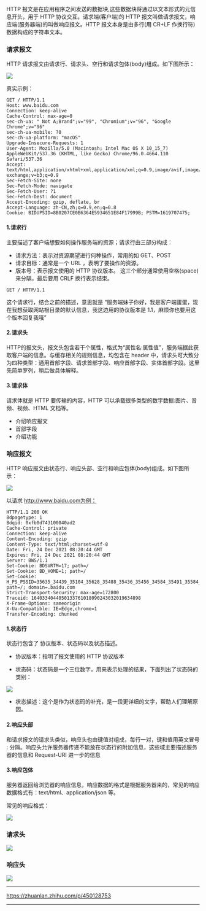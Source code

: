 HTTP 报文是在应用程序之间发送的数据块,这些数据块将通过以文本形式的元信息开头，用于 HTTP 协议交互。请求端(客户端)的 HTTP 报文叫做请求报文，响应端(服务器端)的叫做响应报文。HTTP 报文本身是由多行(用 CR+LF 作换行符)数据构成的字符串文本。

### 请求报文
HTTP 请求报文由请求行、请求头、空行和请求包体(body)组成。如下图所示：

![](0.png)

真实示例：
```
GET / HTTP/1.1     
Host: www.baidu.com
Connection: keep-alive
Cache-Control: max-age=0
sec-ch-ua: " Not A;Brand";v="99", "Chromium";v="96", "Google Chrome";v="96"
sec-ch-ua-mobile: ?0
sec-ch-ua-platform: "macOS"
Upgrade-Insecure-Requests: 1
User-Agent: Mozilla/5.0 (Macintosh; Intel Mac OS X 10_15_7) AppleWebKit/537.36 (KHTML, like Gecko) Chrome/96.0.4664.110 Safari/537.36
Accept: text/html,application/xhtml+xml,application/xml;q=0.9,image/avif,image/webp,image/apng,*/*;q=0.8,application/signed-exchange;v=b3;q=0.9
Sec-Fetch-Site: none
Sec-Fetch-Mode: navigate
Sec-Fetch-User: ?1
Sec-Fetch-Dest: document
Accept-Encoding: gzip, deflate, br
Accept-Language: zh-CN,zh;q=0.9,en;q=0.8
Cookie: BIDUPSID=8B0207CE0B6364E5934651E84F17999B; PSTM=1619707475; 
```

####    1.请求行
主要描述了客户端想要如何操作服务端的资源；请求行由三部分构成：

*   请求方法：表示对资源期望进行何种操作，常用的如 GET、POST
*   请求目标：通常是一个 URL ，表明了要操作的资源。
*   版本号：表示报文使用的 HTTP 协议版本。
这三个部分通常使用空格(space)来分隔，最后要用 CRLF 换行表示结束。

```
GET / HTTP/1.1  
```

这个请求行，结合之前的描述，意思就是 “服务端妹子你好，我是客户端蛋蛋，现在我想获取网站根目录的默认信息，我这边用的协议版本是 1.1，麻烦你也要用这个版本回复我哦”

####    2.请求头
HTTP的报文头，报文头包含若干个属性，格式为“属性名:属性值”，服务端据此获取客户端的信息。与缓存相关的规则信息，均包含在 header 中，请求头可大致分为四种类型：通用首部字段、请求首部字段、响应首部字段、实体首部字段。这里先简单罗列，稍后做具体解释。

####    3.请求体
请求体就是 HTTP 要传输的内容，HTTP 可以承载很多类型的数字数据:图片、音频、视频、HTML 文档等。

*   介绍响应报文
*   首部字段
*   介绍功能

### 响应报文
HTTP 响应报文由状态行、响应头部、空行和响应包体(body)组成。如下图所示：

![](1.png)

以请求 http://www.baidu.com为例：

```
HTTP/1.1 200 OK
Bdpagetype: 1
Bdqid: 0xfb0d743100040ad2
Cache-Control: private
Connection: keep-alive
Content-Encoding: gzip
Content-Type: text/html;charset=utf-8
Date: Fri, 24 Dec 2021 08:20:44 GMT
Expires: Fri, 24 Dec 2021 08:20:44 GMT
Server: BWS/1.1
Set-Cookie: BDSVRTM=17; path=/
Set-Cookie: BD_HOME=1; path=/
Set-Cookie: H_PS_PSSID=35635_34439_35104_35628_35488_35436_35456_34584_35491_35584_35586_34873_35317_26350_35610_35562; path=/; domain=.baidu.com
Strict-Transport-Security: max-age=172800
Traceid: 1640334044050133761018090243032019634898
X-Frame-Options: sameorigin
X-Ua-Compatible: IE=Edge,chrome=1
Transfer-Encoding: chunked
```

####    1.状态行
状态行包含了 协议版本、状态码以及状态描述。

*   协议版本：指明了报文使用的 HTTP 协议版本

*   状态码：状态码是一个三位数字，用来表示处理的结果，下面列出了状态码的类别：

![](2.png)

*   状态描述：这个是作为状态码的补充，是一段更详细的文字，帮助人们理解原因。

####    2.响应头部
和请求报文的请求头类似，响应头也由键值对组成，每行一对，键和值用英文冒号 : 分隔。响应头允许服务器传递不能放在状态行的附加信息，这些域主要描述服务器的信息和 Request-URI 进一步的信息

####    3.响应包体
服务器返回给浏览器的响应信息，响应数据的格式是根据服务器来的，常见的响应数据格式有：text/html、application/json 等。

常见的响应格式：

![](3.png)

### 请求头

![](4.png)

### 响应头

![](5.png)

***
https://zhuanlan.zhihu.com/p/450128753
***
